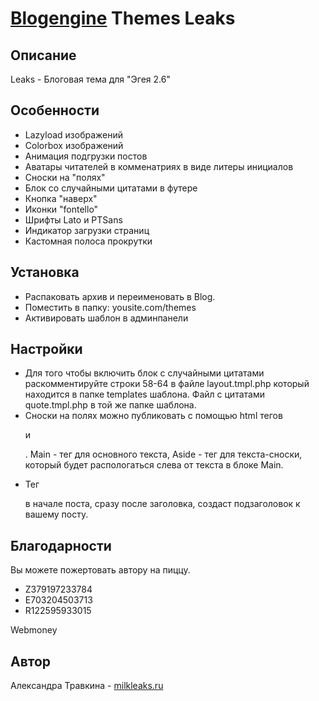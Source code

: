 #  [Blogengine](http://blogengine.ru) Themes Leaks

## Описание
Leaks - Блоговая тема для "Эгея 2.6"

## Особенности
- Lazyload изображений
- Colorbox изображений
- Анимация подгрузки постов
- Аватары читателей в комменатриях в виде литеры инициалов
- Сноски на "полях"
- Блок со случайными цитатами в футере
- Кнопка "наверх"
- Иконки "fontello"
- Шрифты Lato и PTSans
- Индикатор загрузки страниц
- Кастомная полоса прокрутки

## Установка
- Распаковать архив и переименовать в Blog.
- Поместить в папку: yousite.com/themes
- Активировать шаблон в админпанели

## Настройки
- Для того чтобы включить блок с случайными цитатами раскомментируйте строки 58-64 в файле layout.tmpl.php который находится в папке templates шаблона. Файл с цитатами quote.tmpl.php в той же папке шаблона.
- Сноски на полях можно публиковать с помощью html тегов <p main> и <p aside>. Main - тег для основного текста, Aside - тег для текста-сноски, который будет распологаться слева от текста в блоке Main.
- Тег <p lead> в начале поста, сразу после заголовка, создаст подзаголовок к вашему посту.

## Благодарности
Вы можете пожертовать автору на пиццу.
- Z379197233784
- E703204503713
- R122595933015

Webmoney

## Автор
Александра Травкина - [milkleaks.ru](http://milkleaks.ru)
